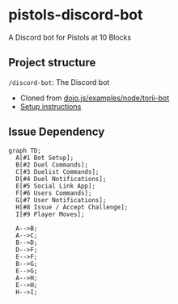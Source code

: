 # pistols-discord-bot
A Discord bot for Pistols at 10 Blocks

## Project structure

`/discord-bot`: The Discord bot

* Cloned from [dojo.js/examples/node/torii-bot](https://github.com/dojoengine/dojo.js/tree/main/examples/node/torii-bot)
* [Setup instructions](/discord-bot/)


## Issue Dependency

```mermaid
graph TD;
  A[#1 Bot Setup];
  B[#2 Duel Commands];
  C[#3 Duelist Commands];
  D[#4 Duel Notifications];
  E[#5 Social Link App];
  F[#6 Users Commands];
  G[#7 User Notifications];
  H[#8 Issue / Accept Challenge];
  I[#9 Player Moves];

  A-->B;
  A-->C;
  B-->D;
  D-->F;
  E-->F;
  B-->G;
  E-->G;
  A-->H;
  E-->H;
  H-->I;

```
